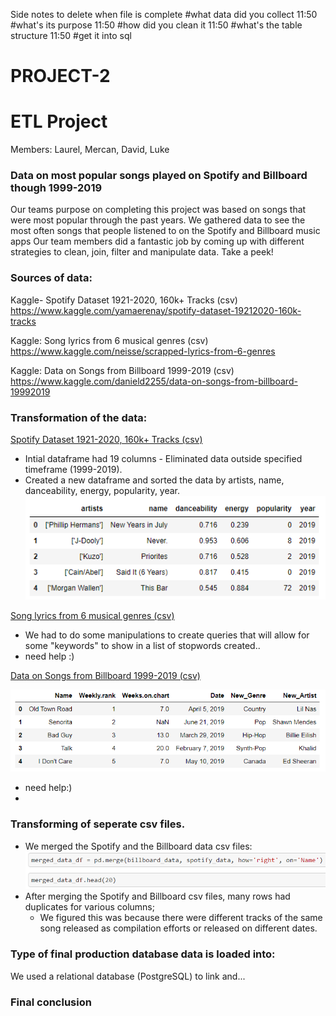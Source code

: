 Side notes to delete when file is complete 
#what data did you collect
11:50
#what's its purpose
11:50
#how did you clean it
11:50
#what's the table structure
11:50
#get it into sql




# PROJECT-2
# ETL Project 

Members: Laurel, Mercan, David, Luke

###  Data on most popular songs played on Spotify and Billboard though 1999-2019

Our teams purpose on completing this project was based on songs that were most popular through the past years. We gathered data to see the most often songs that people listened to on the Spotify and Billboard music apps  Our team members did a fantastic job by coming up with different strategies to clean, join, filter and manipulate data. Take a peek!



### Sources of data:

Kaggle-  Spotify Dataset 1921-2020, 160k+ Tracks (csv)
https://www.kaggle.com/yamaerenay/spotify-dataset-19212020-160k-tracks 

Kaggle:  Song lyrics from 6 musical genres (csv)
https://www.kaggle.com/neisse/scrapped-lyrics-from-6-genres

Kaggle:  Data on Songs from Billboard 1999-2019 (csv)
https://www.kaggle.com/danield2255/data-on-songs-from-billboard-19992019



### Transformation of the data: 

 <ins> Spotify Dataset 1921-2020, 160k+ Tracks (csv) </ins> 
* Intial dataframe had 19 columns - Eliminated data outside specified timeframe (1999-2019).
* Created a new dataframe and sorted the data by artists, name, danceability, energy, popularity, year.
![Images/Spotify.PNG](Images/Spotify.PNG)

<ins> Song lyrics from 6 musical genres (csv) </ins> 
* We had to do some manipulations to create queries that will allow for some "keywords" to show in a list of stopwords created..
* need help :)

<ins> Data on Songs from Billboard 1999-2019 (csv)</ins>


![name-of-you-image](https://github.com/aslan1301/PROJECT-2/blob/main/Images/weekly%20rank.PNG?raw=true)
*  need help:)
* 



### Transforming of seperate csv files.

* We merged the Spotify and the Billboard data csv files:
![name-of-you-image](https://github.com/aslan1301/PROJECT-2/blob/main/Images/merged.PNG?raw=true)
* After merging the Spotify and Billboard csv files, many rows had duplicates for various columns; 
	* We figured this was because there were different tracks of the same song released as compilation efforts or released on different dates.





### Type of final production database data is loaded into:

We used a relational database (PostgreSQL) to link and...



### Final conclusion 


